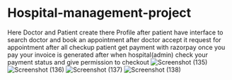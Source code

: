 # Hospital-management-project
Here Doctor and Patient create there Profile after patient have interface to search doctor and book an appointment after doctor accept it request for appointment after all checkup patient get payment with razorpay once you pay your invoice is generated after when hospital(admin) check your payment status and give permission to checkout 
![Screenshot (135)](https://github.com/user-attachments/assets/96d96431-87db-4212-b960-0df88ab683d2)
![Screenshot (136)](https://github.com/user-attachments/assets/049cbd9a-ce2d-4bbc-bdf5-d3ddaf674b34)
![Screenshot (137)](https://github.com/user-attachments/assets/9d138b29-5e5b-4889-903d-3b3c67d6d18a)
![Screenshot (138)](https://github.com/user-attachments/assets/77aef99a-8a40-47a8-a20f-5cc04af662c8)
